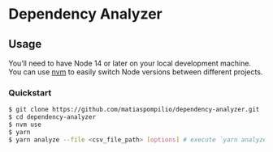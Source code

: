 # Dependency Analyzer

## Usage

You’ll need to have Node 14 or later on your local development machine. You can use [nvm](https://github.com/nvm-sh/nvm) to easily switch Node versions between different projects.

### Quickstart

```sh
$ git clone https://github.com/matiaspompilio/dependency-analyzer.git
$ cd dependency-analyzer
$ nvm use
$ yarn
$ yarn analyze --file <csv_file_path> [options] # execute `yarn analyze --help` to see the docs
```
